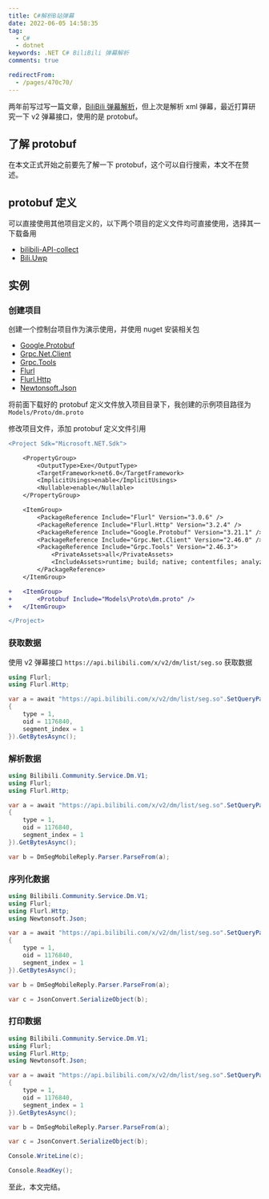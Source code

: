 ```yaml
---
title: C#解析B站弹幕
date: 2022-06-05 14:58:35
tag:
  - C#
  - dotnet
keywords: .NET C# BiliBili 弹幕解析
comments: true

redirectFrom:
  - /pages/470c70/
---
```


两年前写过写一篇文章，[BiliBili 弹幕解析](../2020/02230.bilibili-danmaku.md)，但上次是解析 xml 弹幕，最近打算研究一下 v2 弹幕接口，使用的是 protobuf。

<!-- more -->

## 了解 protobuf

在本文正式开始之前要先了解一下 protobuf，这个可以自行搜索，本文不在赘述。

## protobuf 定义

可以直接使用其他项目定义的，以下两个项目的定义文件均可直接使用，选择其一下载备用

- [bilibili-API-collect](https://github.com/SocialSisterYi/bilibili-API-collect/blob/master/grpc_api/bilibili/community/service/dm/v1/dm.proto)
- [Bili.Uwp](https://github.com/Richasy/Bili.Uwp/blob/main/src/Models/Models.gRPC/bilibili/community/service/dm/v1/dm.proto)

## 实例

### 创建项目

创建一个控制台项目作为演示使用，并使用 nuget 安装相关包

- [Google.Protobuf](https://www.nuget.org/packages/Google.Protobuf)
- [Grpc.Net.Client](https://www.nuget.org/packages/Grpc.Net.Client/)
- [Grpc.Tools](https://www.nuget.org/packages/Grpc.Tools/)
- [Flurl](https://www.nuget.org/packages/Flurl/)
- [Flurl.Http](https://www.nuget.org/packages/Flurl.Http/)
- [Newtonsoft.Json](https://www.nuget.org/packages/Newtonsoft.Json/)

将前面下载好的 protobuf 定义文件放入项目目录下，我创建的示例项目路径为 `Models/Proto/dm.proto`

修改项目文件，添加 protobuf 定义文件引用

```diff
<Project Sdk="Microsoft.NET.Sdk">

	<PropertyGroup>
		<OutputType>Exe</OutputType>
		<TargetFramework>net6.0</TargetFramework>
		<ImplicitUsings>enable</ImplicitUsings>
		<Nullable>enable</Nullable>
	</PropertyGroup>

	<ItemGroup>
		<PackageReference Include="Flurl" Version="3.0.6" />
		<PackageReference Include="Flurl.Http" Version="3.2.4" />
		<PackageReference Include="Google.Protobuf" Version="3.21.1" />
		<PackageReference Include="Grpc.Net.Client" Version="2.46.0" />
		<PackageReference Include="Grpc.Tools" Version="2.46.3">
			<PrivateAssets>all</PrivateAssets>
			<IncludeAssets>runtime; build; native; contentfiles; analyzers; buildtransitive</IncludeAssets>
		</PackageReference>
	</ItemGroup>

+	<ItemGroup>
+		<Protobuf Include="Models\Proto\dm.proto" />
+	</ItemGroup>

</Project>
```

### 获取数据

使用 v2 弹幕接口 `https://api.bilibili.com/x/v2/dm/list/seg.so` 获取数据

```cs
using Flurl;
using Flurl.Http;

var a = await "https://api.bilibili.com/x/v2/dm/list/seg.so".SetQueryParams(new
{
    type = 1,
    oid = 1176840,
    segment_index = 1
}).GetBytesAsync();
```

### 解析数据

```cs
using Bilibili.Community.Service.Dm.V1;
using Flurl;
using Flurl.Http;

var a = await "https://api.bilibili.com/x/v2/dm/list/seg.so".SetQueryParams(new
{
    type = 1,
    oid = 1176840,
    segment_index = 1
}).GetBytesAsync();

var b = DmSegMobileReply.Parser.ParseFrom(a);
```

### 序列化数据

```cs
using Bilibili.Community.Service.Dm.V1;
using Flurl;
using Flurl.Http;
using Newtonsoft.Json;

var a = await "https://api.bilibili.com/x/v2/dm/list/seg.so".SetQueryParams(new
{
    type = 1,
    oid = 1176840,
    segment_index = 1
}).GetBytesAsync();

var b = DmSegMobileReply.Parser.ParseFrom(a);

var c = JsonConvert.SerializeObject(b);
```

### 打印数据

```cs
using Bilibili.Community.Service.Dm.V1;
using Flurl;
using Flurl.Http;
using Newtonsoft.Json;

var a = await "https://api.bilibili.com/x/v2/dm/list/seg.so".SetQueryParams(new
{
    type = 1,
    oid = 1176840,
    segment_index = 1
}).GetBytesAsync();

var b = DmSegMobileReply.Parser.ParseFrom(a);

var c = JsonConvert.SerializeObject(b);

Console.WriteLine(c);

Console.ReadKey();
```

至此，本文完结。
